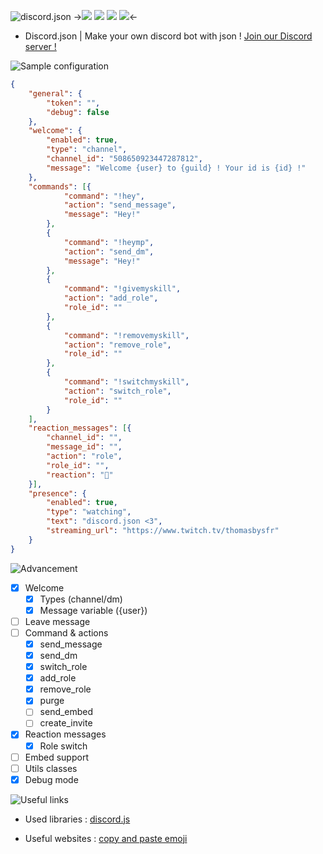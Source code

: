 ![discord.json](https://nsa40.casimages.com/img/2019/03/02/190302101053442737.png)
->[![](https://img.shields.io/travis/dotOverflow/discord.json.svg?style=for-the-badge)](https://travis-ci.org/dotOverflow/discord.json) [![](https://img.shields.io/github/last-commit/dotOverflow/discord.json.svg?style=for-the-badge)](https://github.com/dotOverflow/discord.json) [![](https://img.shields.io/github/languages/code-size/badges/shields.svg?style=for-the-badge)](https://github.com/dotOverflow/discord.json/) [![](https://img.shields.io/discord/508586540734087170.svg?style=for-the-badge)](https://discord.gg/X5ccPhr)<-

- Discord.json | Make your own discord bot with json !
[Join our Discord server !](https://discord.gg/X5ccPhr)

![Sample configuration](https://nsa39.casimages.com/img/2018/11/04/181104042118770870.png)

```json
{
    "general": {
        "token": "",
        "debug": false
    },
    "welcome": {
        "enabled": true,
        "type": "channel",
        "channel_id": "508650923447287812",
        "message": "Welcome {user} to {guild} ! Your id is {id} !"
    },
    "commands": [{
            "command": "!hey",
            "action": "send_message",
            "message": "Hey!"
        },
        {
            "command": "!heymp",
            "action": "send_dm",
            "message": "Hey!"
        },
        {
            "command": "!givemyskill",
            "action": "add_role",
            "role_id": ""
        },
        {
            "command": "!removemyskill",
            "action": "remove_role",
            "role_id": ""
        },
        {
            "command": "!switchmyskill",
            "action": "switch_role",
            "role_id": ""
        }
    ],
    "reaction_messages": [{
        "channel_id": "",
        "message_id": "",
        "action": "role",
        "role_id": "",
        "reaction": "🌠"
    }],
    "presence": {
        "enabled": true,
        "type": "watching",
        "text": "discord.json <3",
        "streaming_url": "https://www.twitch.tv/thomasbysfr"
    }
}
```

![Advancement](https://nsa39.casimages.com/img/2018/11/04/181104042331851103.png)

- [x] Welcome
    - [x] Types (channel/dm)
    - [x] Message variable ({user})
- [ ] Leave message
- [ ] Command & actions
    - [x] send_message
    - [x] send_dm
    - [x] switch_role
    - [x] add_role
    - [x] remove_role
    - [x] purge
    - [ ] send_embed
    - [ ] create_invite
- [x] Reaction messages
    - [x] Role switch
- [ ] Embed support
- [ ] Utils classes
- [x] Debug mode

![Useful links](https://nsa39.casimages.com/img/2018/11/04/181104042331933180.png)

- Used libraries :
[discord.js](https://github.com/discordjs/discord.js/)

- Useful websites :
[copy and paste emoji](https://www.copyandpasteemoji.com/)
